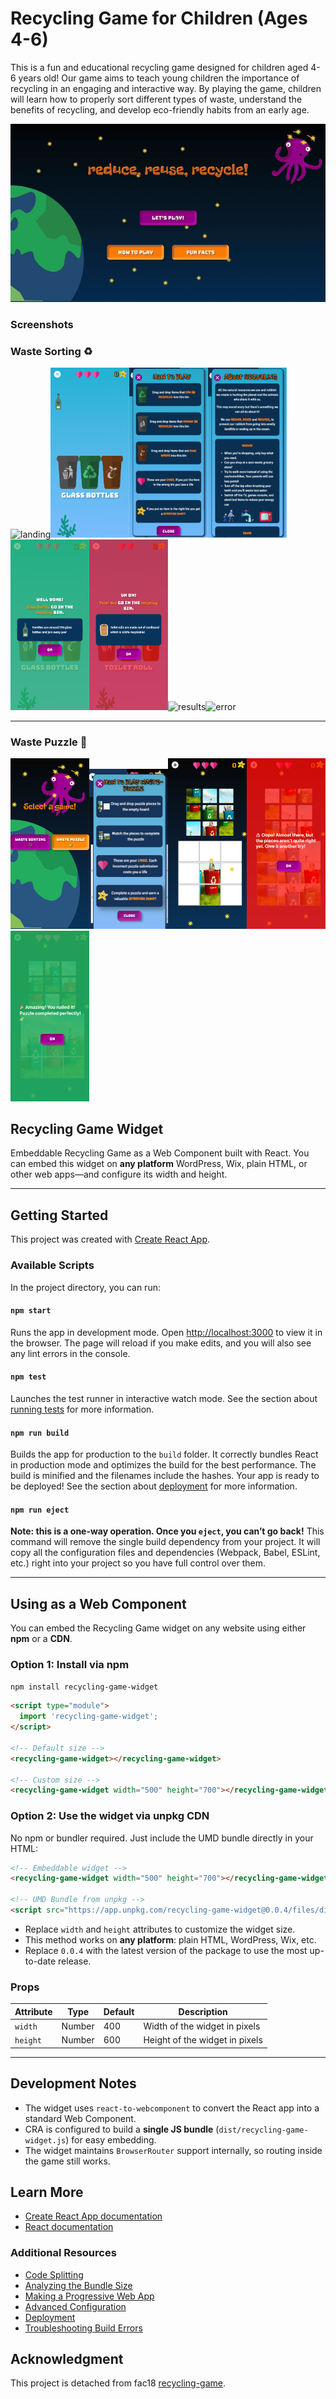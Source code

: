 # Recycling Game for Children (Ages 4-6)

This is a fun and educational recycling game designed for children aged 4-6 years old! Our game aims to teach young children the importance of recycling in an engaging and interactive way. By playing the game, children will learn how to properly sort different types of waste, understand the benefits of recycling, and develop eco-friendly habits from an early age.


![](https://raw.githubusercontent.com/sumn2u/recycling-game/master/snapshots/recycle-game.gif)

### Screenshots

### Waste Sorting  ♻️
<img alt="landing" src="https://raw.githubusercontent.com/sumn2u/recycling-game/master/snapshots/landing.png" width="25%"><img alt="error" src="https://raw.githubusercontent.com/sumn2u/recycling-game/master/snapshots/game_play.png" width="25%"><img alt="how_to_play" src="https://raw.githubusercontent.com/sumn2u/recycling-game/master/snapshots/how_to_play.png" width="25%"><img alt="facts" src="https://raw.githubusercontent.com/sumn2u/recycling-game/master/snapshots/facts.png" width="25%"><img alt="right_answer" src="https://raw.githubusercontent.com/sumn2u/recycling-game/master/snapshots/right_answer.png" width="25%"><img alt="wrong_answer" src="https://raw.githubusercontent.com/sumn2u/recycling-game/master/snapshots/wrong_answer.png" width="25%"><img alt="results" src="https://raw.githubusercontent.com/sumn2u/recycling-game/master/snapshots/results.png" width="25%"><img alt="error" src="https://raw.githubusercontent.com/sumn2u/recycling-game/master/snapshots/error.png" width="25%">

<hr/>

### Waste Puzzle 🧩
<img alt="game-option" src="https://raw.githubusercontent.com/sumn2u/recycling-game/master/snapshots/game-option.png" width="25%"><img alt="puzzle-rule" src="https://raw.githubusercontent.com/sumn2u/recycling-game/master/snapshots/puzzle-rule.png" width="25%"><img alt="puzzle-rule" src="https://raw.githubusercontent.com/sumn2u/recycling-game/master/snapshots/puzzle-game.png" width="25%"><img alt="puzzle-game-error" src="https://raw.githubusercontent.com/sumn2u/recycling-game/master/snapshots/puzzle-game-error.png" width="25%">
<img alt="puzzle-game-error" src="https://raw.githubusercontent.com/sumn2u/recycling-game/master/snapshots/puzzle-game-success.png" width="25%">


## Recycling Game Widget

Embeddable Recycling Game as a Web Component built with React. You can embed this widget on **any platform** WordPress, Wix, plain HTML, or other web apps—and configure its width and height.

---

## Getting Started

This project was created with [Create React App](https://github.com/facebook/create-react-app).

### Available Scripts

In the project directory, you can run:

#### `npm start`
Runs the app in development mode. Open [http://localhost:3000](http://localhost:3000) to view it in the browser. The page will reload if you make edits, and you will also see any lint errors in the console.

#### `npm test`
Launches the test runner in interactive watch mode. See the section about [running tests](https://facebook.github.io/create-react-app/docs/running-tests) for more information.

#### `npm run build`
Builds the app for production to the `build` folder. It correctly bundles React in production mode and optimizes the build for the best performance. The build is minified and the filenames include the hashes. Your app is ready to be deployed! See the section about [deployment](https://facebook.github.io/create-react-app/docs/deployment) for more information.

#### `npm run eject`
**Note: this is a one-way operation. Once you `eject`, you can’t go back!** This command will remove the single build dependency from your project. It will copy all the configuration files and dependencies (Webpack, Babel, ESLint, etc.) right into your project so you have full control over them.

---

## Using as a Web Component

You can embed the Recycling Game widget on any website using either **npm** or a **CDN**.  

### Option 1: Install via npm

```bash
npm install recycling-game-widget
```

```html
<script type="module">
  import 'recycling-game-widget';
</script>

<!-- Default size -->
<recycling-game-widget></recycling-game-widget>

<!-- Custom size -->
<recycling-game-widget width="500" height="700"></recycling-game-widget>
```

### Option 2: Use the widget via **unpkg CDN**

No npm or bundler required. Just include the UMD bundle directly in your HTML:

```html
<!-- Embeddable widget -->
<recycling-game-widget width="500" height="700"></recycling-game-widget>

<!-- UMD Bundle from unpkg -->
<script src="https://app.unpkg.com/recycling-game-widget@0.0.4/files/dist/recycling-game-widget.js"></script>
```

- Replace `width` and `height` attributes to customize the widget size.
- This method works on **any platform**: plain HTML, WordPress, Wix, etc.
- Replace  `0.0.4` with the latest version of the package to use the most up-to-date release.

### Props

| Attribute | Type   | Default | Description                      |
|-----------|--------|---------|----------------------------------|
| `width`   | Number | 400     | Width of the widget in pixels    |
| `height`  | Number | 600     | Height of the widget in pixels   |

---

## Development Notes

- The widget uses `react-to-webcomponent` to convert the React app into a standard Web Component.
- CRA is configured to build a **single JS bundle** (`dist/recycling-game-widget.js`) for easy embedding.
- The widget maintains `BrowserRouter` support internally, so routing inside the game still works.
## Learn More
- [Create React App documentation](https://facebook.github.io/create-react-app/docs/getting-started)
- [React documentation](https://reactjs.org/)

### Additional Resources
- [Code Splitting](https://facebook.github.io/create-react-app/docs/code-splitting)
- [Analyzing the Bundle Size](https://facebook.github.io/create-react-app/docs/analyzing-the-bundle-size)
- [Making a Progressive Web App](https://facebook.github.io/create-react-app/docs/making-a-progressive-web-app)
- [Advanced Configuration](https://facebook.github.io/create-react-app/docs/advanced-configuration)
- [Deployment](https://facebook.github.io/create-react-app/docs/deployment)
- [Troubleshooting Build Errors](https://facebook.github.io/create-react-app/docs/troubleshooting#npm-run-build-fails-to-minify)

## Acknowledgment
This project is detached from fac18 [recycling-game](https://github.com/fac18/recycling-game).